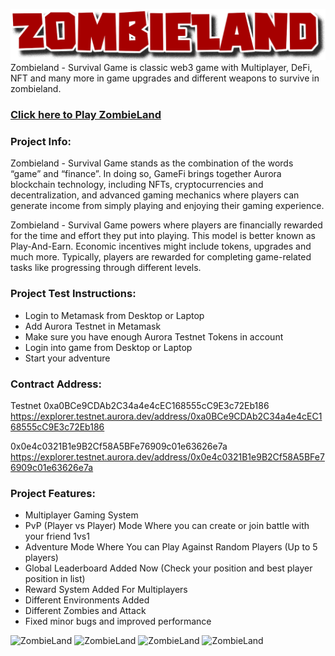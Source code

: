 ![ZombieLand Aurora](/SourceFiles/logo.png)
Zombieland - Survival Game is classic web3 game with Multiplayer, DeFi, NFT and many more in game upgrades and different weapons to survive in zombieland.

### [Click here to Play ZombieLand ](https://aurora.zombieland.fun/)

### Project Info:
Zombieland - Survival Game stands as the combination of the words “game” and “finance”. In doing so, GameFi brings together Aurora blockchain technology, including NFTs, cryptocurrencies and decentralization, and advanced gaming mechanics where players can generate income from simply playing and enjoying their gaming experience.

Zombieland - Survival Game powers where players are financially rewarded for the time and effort they put into playing. This model is better known as Play-And-Earn. Economic incentives might include tokens, upgrades and much more. Typically, players are rewarded for completing game-related tasks like progressing through different levels.

### Project Test Instructions:

* Login to Metamask from Desktop or Laptop
* Add Aurora Testnet in Metamask
* Make sure you have enough Aurora Testnet Tokens in account
* Login into game from Desktop or Laptop
* Start your adventure

### Contract Address:

Testnet
0xa0BCe9CDAb2C34a4e4cEC168555cC9E3c72Eb186
https://explorer.testnet.aurora.dev/address/0xa0BCe9CDAb2C34a4e4cEC168555cC9E3c72Eb186

0x0e4c0321B1e9B2Cf58A5BFe76909c01e63626e7a
https://explorer.testnet.aurora.dev/address/0x0e4c0321B1e9B2Cf58A5BFe76909c01e63626e7a

### Project Features:

* Multiplayer Gaming System
* PvP (Player vs Player) Mode Where you can create or join battle with your friend 1vs1
* Adventure Mode Where You can Play Against Random Players (Up to 5 players)
* Global Leaderboard Added Now (Check your position and best player position in list)
* Reward System Added For Multiplayers
* Different Environments Added
* Different Zombies and Attack
* Fixed minor bugs and improved performance

![ZombieLand](/v3/4.jpg)
![ZombieLand ](/v3/5.jpg)
![ZombieLand](/v3/3.jpg)
![ZombieLand](/v3/2.jpg)

